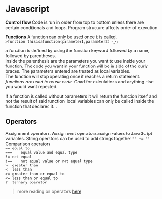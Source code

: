 # Javascript #

**Control flow**
Code is run in order from top to bottom unless there are certain conditionals and loops. Program structure affects order of execution

**Functions**
A function can only be used once it is called.  
`>function thisisafunction(parameter1,parameter2) {};`

a function is defined by using the function keyword followed by a name, followed by parentheses.  
inside the parenthesis are the parameters you want to use inside your function. The code you want in your function will be in side of the curly braces. The parameters entered are treated as local variables.  
The function will stop operating once it reaches a return statement.
*functions are used to reuse code.* Good for calculations and anything else you would want repeated.

If a function is called without parameters it will return the function itself and not the result of said function.
local variables can only be called inside the function that declared it. .

## Operators ##  
Assignment operators: Assignment operators assign values to JavaScript variables.
String operators can be used to add strings together `"" += ""`    
Comparison operators  
`==	equal to  `  
`===	equal value and equal type  `  
`!=	not equal `   
`!==	not equal value or not equal type`   
`>	greater than  `  
`<	less than  `  
`>=	greater than or equal to  `  
`<=	less than or equal to  `  
`?	ternary operator  `  
> more reading on operators [here](https://www.w3schools.com/js/js_operators.asp)
